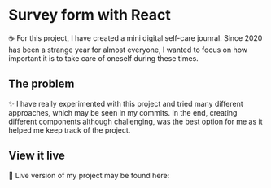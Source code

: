 # Survey form with React

☕ For this project, I have created a mini digital self-care jounral. Since 2020 has been a strange year for almost everyone, I wanted to focus on how important it is to take care of oneself during these times. 

## The problem

✨ I have really experimented with this project and tried many different approaches, which may be seen in my commits. In the end, creating different components although challenging, was the best option for me as it helped me keep track of the project. 

## View it live

🍂 Live version of my project may be found here:
